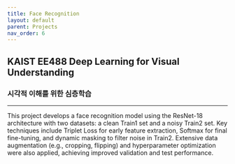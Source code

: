 ```yaml
---
title: Face Recognition
layout: default
parent: Projects
nav_order: 6
---
```


## KAIST EE488 Deep Learning for Visual Understanding  
### 시각적 이해를 위한 심층학습  

---

This project develops a face recognition model using the ResNet-18 architecture with two datasets: a clean Train1 set and a noisy Train2 set. Key techniques include Triplet Loss for early feature extraction, Softmax for final fine-tuning, and dynamic masking to filter noise in Train2. Extensive data augmentation (e.g., cropping, flipping) and hyperparameter optimization were also applied, achieving improved validation and test performance.  


